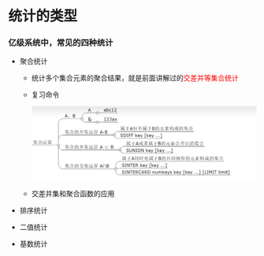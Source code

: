 # 统计的类型

### 亿级系统中，常见的四种统计

- 聚合统计

  - 统计多个集合元素的聚合结果，就是前面讲解过的<font color='red'>交差并等集合统计</font>

  - 复习命令

    ![](images/1.集合运算.jpg)

  - 交差并集和聚合函数的应用

- 排序统计

- 二值统计

- 基数统计













